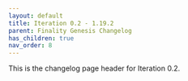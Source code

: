 ```yaml
---
layout: default
title: Iteration 0.2 - 1.19.2
parent: Finality Genesis Changelog
has_children: true
nav_order: 8
---
```


This is the changelog page header for Iteration 0.2.